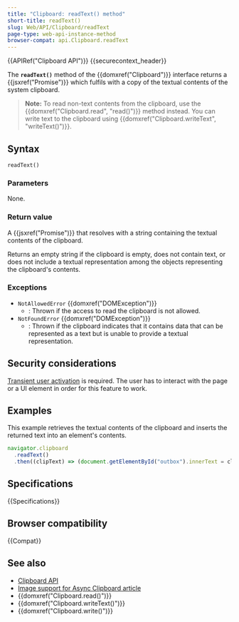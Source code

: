 ```yaml
---
title: "Clipboard: readText() method"
short-title: readText()
slug: Web/API/Clipboard/readText
page-type: web-api-instance-method
browser-compat: api.Clipboard.readText
---
```


{{APIRef("Clipboard API")}} {{securecontext_header}}

The **`readText()`** method of the {{domxref("Clipboard")}} interface returns a {{jsxref("Promise")}} which fulfils with a copy of the textual contents of the system clipboard.

> **Note:** To read non-text contents from the clipboard, use the {{domxref("Clipboard.read", "read()")}} method instead.
> You can write text to the clipboard using {{domxref("Clipboard.writeText", "writeText()")}}.

## Syntax

```js-nolint
readText()
```

### Parameters

None.

### Return value

A {{jsxref("Promise")}} that resolves with a string containing the textual contents of the clipboard.

Returns an empty string if the clipboard is empty, does not contain text, or does not include a textual representation among the objects representing the clipboard's contents.

### Exceptions

- `NotAllowedError` {{domxref("DOMException")}}
  - : Thrown if the access to read the clipboard is not allowed.
- `NotFoundError` {{domxref("DOMException")}}
  - : Thrown if the clipboard indicates that it contains data that can be represented as a text but is unable to provide a textual representation.

## Security considerations

[Transient user activation](/en-US/docs/Web/Security/User_activation) is required.
The user has to interact with the page or a UI element in order for this feature to work.

## Examples

This example retrieves the textual contents of the clipboard and inserts the returned text into an element's contents.

```js
navigator.clipboard
  .readText()
  .then((clipText) => (document.getElementById("outbox").innerText = clipText));
```

## Specifications

{{Specifications}}

## Browser compatibility

{{Compat}}

## See also

- [Clipboard API](/en-US/docs/Web/API/Clipboard_API)
- [Image support for Async Clipboard article](https://web.dev/articles/async-clipboard)
- {{domxref("Clipboard.read()")}}
- {{domxref("Clipboard.writeText()")}}
- {{domxref("Clipboard.write()")}}
